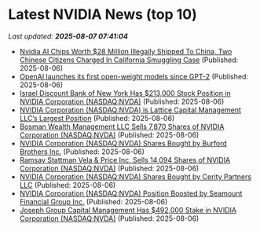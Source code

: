 # Latest NVIDIA News (top 10)
_Last updated: **2025-08-07 07:41:04**_

- [Nvidia AI Chips Worth $28 Million Illegally Shipped To China, Two Chinese Citizens Charged In California Smuggling Case](https://biztoc.com/x/0e57a8a9c062d19f) (Published: 2025-08-06)
- [OpenAI launches its first open-weight models since GPT-2](https://economictimes.indiatimes.com/tech/artificial-intelligence/openai-launches-its-first-open-weight-models-since-gpt-2/articleshow/123136876.cms) (Published: 2025-08-06)
- [Israel Discount Bank of New York Has $213,000 Stock Position in NVIDIA Corporation (NASDAQ:NVDA)](https://www.etfdailynews.com/2025/08/06/israel-discount-bank-of-new-york-has-213000-stock-position-in-nvidia-corporation-nasdaqnvda/) (Published: 2025-08-06)
- [NVIDIA Corporation (NASDAQ:NVDA) is Lattice Capital Management LLC’s Largest Position](https://www.etfdailynews.com/2025/08/06/nvidia-corporation-nasdaqnvda-is-lattice-capital-management-llcs-largest-position/) (Published: 2025-08-06)
- [Bosman Wealth Management LLC Sells 7,870 Shares of NVIDIA Corporation (NASDAQ:NVDA)](https://www.etfdailynews.com/2025/08/06/bosman-wealth-management-llc-sells-7870-shares-of-nvidia-corporation-nasdaqnvda/) (Published: 2025-08-06)
- [NVIDIA Corporation (NASDAQ:NVDA) Shares Bought by Burford Brothers Inc.](https://www.etfdailynews.com/2025/08/06/nvidia-corporation-nasdaqnvda-shares-bought-by-burford-brothers-inc/) (Published: 2025-08-06)
- [Ramsay Stattman Vela & Price Inc. Sells 14,094 Shares of NVIDIA Corporation (NASDAQ:NVDA)](https://www.etfdailynews.com/2025/08/06/ramsay-stattman-vela-price-inc-sells-14094-shares-of-nvidia-corporation-nasdaqnvda/) (Published: 2025-08-06)
- [NVIDIA Corporation (NASDAQ:NVDA) Shares Bought by Cerity Partners LLC](https://www.etfdailynews.com/2025/08/06/nvidia-corporation-nasdaqnvda-shares-bought-by-cerity-partners-llc/) (Published: 2025-08-06)
- [NVIDIA Corporation (NASDAQ:NVDA) Position Boosted by Seamount Financial Group Inc.](https://www.etfdailynews.com/2025/08/06/nvidia-corporation-nasdaqnvda-position-boosted-by-seamount-financial-group-inc/) (Published: 2025-08-06)
- [Joseph Group Capital Management Has $492,000 Stake in NVIDIA Corporation (NASDAQ:NVDA)](https://www.etfdailynews.com/2025/08/06/joseph-group-capital-management-has-492000-stake-in-nvidia-corporation-nasdaqnvda/) (Published: 2025-08-06)
